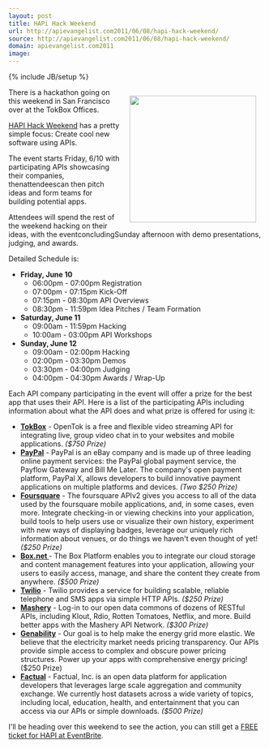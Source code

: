 ```yaml
---
layout: post
title: HAPi Hack Weekend
url: http://apievangelist.com2011/06/08/hapi-hack-weekend/
source: http://apievangelist.com2011/06/08/hapi-hack-weekend/
domain: apievangelist.com2011
image: 
---
```

{% include JB/setup %}
<img style="padding: 15px;" src="http://kinlane-productions.s3.amazonaws.com/api-evangelist/HAPI-Hack-Weekend.png" alt="" width="250" align="right" />There is a hackathon going on this weekend in San Francisco over at the TokBox Offices.<p></p>
<a title="HAPI Hack Weekend" href="http://www.hapihack.com/">HAPI Hack Weekend</a> has a pretty simple focus: Create cool new software using APIs.<p></p>
The event starts Friday, 6/10 with participating APIs showcasing their companies, thenattendeescan then pitch ideas and form teams for building potential apps.<p></p>
Attendees will spend the rest of the weekend hacking on their ideas, with the eventconcludingSunday afternoon with demo presentations, judging, and awards.<p></p>
Detailed Schedule is:
<ul class="mainlist">
	<li><strong>Friday, June 10</strong>
<ul class="mainlist">
	<li>06:00pm - 07:00pm	Registration</li>
	<li>07:00pm - 07:15pm	Kick-Off</li>
	<li>07:15pm - 08:30pm	API Overviews</li>
	<li>08:30pm - 11:59pm	Idea Pitches / Team Formation</li>
</ul>
</li>
	<li><strong>Saturday, June 11</strong>
<ul class="mainlist">
	<li>09:00am - 11:59pm	Hacking</li>
	<li>10:00am - 03:00pm	API Workshops</li>
</ul>
</li>
	<li><strong>Sunday, June 12</strong>
<ul class="mainlist">
	<li>09:00am - 02:00pm	Hacking</li>
	<li>02:00pm - 03:30pm	Demos</li>
	<li>03:30pm - 04:00pm	Judging</li>
	<li>04:00pm - 04:30pm	Awards / Wrap-Up</li>
</ul>
</li>
</ul>
Each API company participating in the event will offer a prize for the best app that uses their API.   Here is a list of the participating APIs including information about what the API does and what prize is offered for using it:
<ul class="mainlist">
	<li><strong><a title="TokBox" href="http://www.opentok.com">TokBox</a></strong> - OpenTok is a free and flexible video streaming API for integrating live, group video chat in to your websites and mobile applications. <em>($750 Prize)</em></li>
	<li><strong><a title="Paypal" href="http://x.com">PayPal</a></strong> - PayPal is an eBay company and is made up of three leading online payment services: the PayPal global payment service, the Payflow Gateway and Bill Me Later. The company's open payment platform, PayPal X, allows developers to build innovative payment applications on multiple platforms and devices. <em>(Two $250 Prize)</em></li>
	<li><strong><a title="Foursquare" href="http://developer.foursquare.com">Foursquare</a></strong> - The foursquare APIv2 gives you access to all of the data used by the foursquare mobile applications, and, in some cases, even more. Integrate checking-in or viewing checkins into your application, build tools to help users use or visualize their own history, experiment with new ways of displaying badges, leverage our uniquely rich information about venues, or do things we haven't even thought of yet! <em>($250 Prize)</em></li>
	<li><strong><a title="Box.net" href="http://box.net/developers">Box.net </a></strong>- The Box Platform enables you to integrate our cloud storage and content management features into your application, allowing your users to easily access, manage, and share the content they create from anywhere. <em>($500 Prize)</em></li>
	<li><strong><a title="Twilio" href="http://twilio.com">Twilio</a></strong> - Twilio provides a service for building scalable, reliable telephone and SMS apps via simple HTTP APIs.<em> ($250 Prize)</em></li>
	<li><strong><a title="Mashery" href="http://developer.mashery.com/apis">Mashery</a></strong> - Log-in to our open data commons of dozens of RESTful APIs, including Klout, Rdio, Rotten Tomatoes, Netflix, and more. Build better apps with the Mashery API Network. <em>($300 Prize)</em></li>
	<li><strong><a title="Genability" href="http://developer.genability.com">Genability</a></strong> - Our goal is to help make the energy grid more elastic. We believe that the electricity market needs pricing transparency. Our APIs provide simple access to complex and obscure power pricing structures. Power up your apps with comprehensive energy pricing! ($250 Prize)</li>
	<li><strong><a title="Factual" href="http://www.factual.com">Factual</a></strong> - Factual, Inc. is an open data platform for application developers that leverages large scale aggregation and community exchange. We currently host datasets across a wide variety of topics, including local, education, health, and entertainment that you can access via our APIs or simple downloads.<em> ($500 Prize)</em></li>
</ul>
I'll be heading over this weekend to see the action, you can still get a <a title="FREE ticket for HAPI at EventBrite" href="https://www.eventbrite.com/register?orderid=40224403273&amp;ebtv=E&amp;eid=1629577109&amp;client_token=noqueue">FREE ticket for HAPI at EventBrite</a>.


